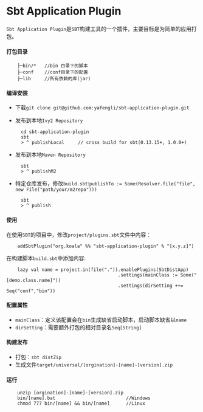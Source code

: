 Sbt Application Plugin
===========
`Sbt Application Plugin`是`SBT`构建工具的一个插件，主要目标是为简单的应用打包。

#### 打包目录

        ├─bin/*   //bin 目录下的脚本
        ├─conf    //conf目录下的配置
        ├─lib     //所有依赖的库(jar)

#### 编译安装
+ 下载`git clone git@github.com:yafengli/sbt-application-plugin.git`

+ 发布到本地`Ivy2 Repository`

        cd sbt-application-plugin
        sbt 
        > ^ publishLocal     // cross build for sbt(0.13.15+, 1.0.0+)

+ 发布到本地`Maven Repository`

        sbt 
        > ^ publishM2
        
+ 特定仓库发布，修改`build.sbt`:`publishTo := Some(Resolver.file("file",  new File("path/your/m2repo")))`     

        sbt 
        > ^ publish       
       
#### 使用
在使用`SBT`的项目中，修改`project/plugins.sbt`文件中内容：

        addSbtPlugin("org.koala" %% "sbt-application-plugin" % "[x.y.z]")

在构建脚本`build.sbt`中添加内容:    

        lazy val name = project.in(file(".")).enablePlugins(SbtDistApp)
                                             .settings(mainClass := Some("[demo.class.name]"))
                                             .settings(dirSetting ++= Seq("conf","bin"))

#### 配置属性
+ `mainClass`：定义该配置会在`bin`生成缺省启动脚本，启动脚本缺省以`name`
+ `dirSetting`：需要额外打包的相对目录名`Seq[String]`

#### 构建发布
+ 打包：`sbt distZip`
+ 生成文件`target/universal/[orgination]-[name]-[version].zip`

#### 运行

        unzip [orgination]-[name]-[version].zip
        bin/[name].bat                          //Windows
        chmod 777 bin/[name] && bin/[name]      //Linux

